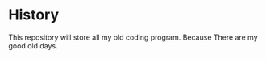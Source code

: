 # History
This repository will store all my old coding program. Because There are my good old days.
